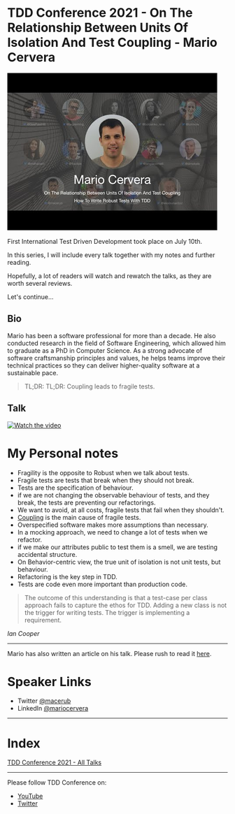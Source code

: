 # TDD Conference 2021 - On The Relationship Between Units Of Isolation And Test Coupling - Mario Cervera

![TDD Conference 2021 - On The Relationship Between Units Of Isolation And Test Coupling - Mario Cervera](TDD%20Conference%202021%20-%20On%20The%20Relationship%20Between%20Units%20Of%20Isolation%20And%20Test%20Coupling%20-%20Mario%20Cervera.jpg)

First International Test Driven Development took place on July 10th. 

In this series, I will include every talk together with my notes and further reading.

Hopefully, a lot of readers will watch and rewatch the talks, as they are worth several reviews.

Let's continue...

## Bio 

Mario has been a software professional for more than a decade. He also conducted research in the field of Software Engineering, which allowed him to graduate as a PhD in Computer Science. As a strong advocate of software craftsmanship principles and values, he helps teams improve their technical practices so they can deliver higher-quality software at a sustainable pace.
  
> TL;DR: TL;DR: Coupling leads to fragile tests.

## Talk

[![Watch the video](https://img.youtube.com/vi/APFbb5MwLEU/maxresdefault.jpg)](https://youtu.be/APFbb5MwLEU) 

# My Personal notes

- Fragility is the opposite to Robust when we talk about tests.
- Fragile tests are tests that break when they should not break.
- Tests are the specification of behaviour.
- if we are not changing the observable behaviour of tests, and they break, the tests are preventing our refactorings.
- We want to avoid, at all costs, fragile tests that fail when they shouldn't.
- [Coupling](https://github.com/mcsee/Software-Design-Articles/tree/main/Articles/Theory/Coupling%20-%20The%20one%20and%20only%20software%20design%20problem/readme.md) is the main cause of fragile tests.
- Overspecified software makes more assumptions than necessary.
- In a mocking approach, we need to change a lot of tests when we refactor.
- if we make our attributes public to test them is a smell, we are testing accidental structure.
- On Behavior-centric view, the true unit of isolation is not unit tests, but behaviour.
- Refactoring is the key step in TDD.
- Tests are code even more important than production code.

>  The outcome of this understanding is that a test-case per class approach fails to capture the ethos for TDD. Adding a new class is not the trigger for writing tests. The trigger is implementing a requirement.

_Ian Cooper_

* * *

Mario has also written an article on his talk.
Please rush to read it [here](https://mariocervera.com/talk-1st-international-conference-tdd#ckrnf3pkq0bg5fws15gwgg8a8).

# Speaker Links

- Twitter [@macerub](https://twitter.com/macerub) 
- LinkedIn [@mariocervera](https://www.linkedin.com/in/mariocervera) 

* * *

# Index

[TDD Conference 2021 - All Talks](https://github.com/mcsee/Software-Design-Articles/tree/main/Articles/TDD%20Conference%202021/TDD%20Conference%202021%20-%20All%20Talks/readme.md)

* * *

Please follow TDD Conference on:

- [YouTube](https://www.youtube.com/channel/UCKn-DadPoyYssfAOMk1LSew)
- [Twitter](https://twitter.com/tddconf)

